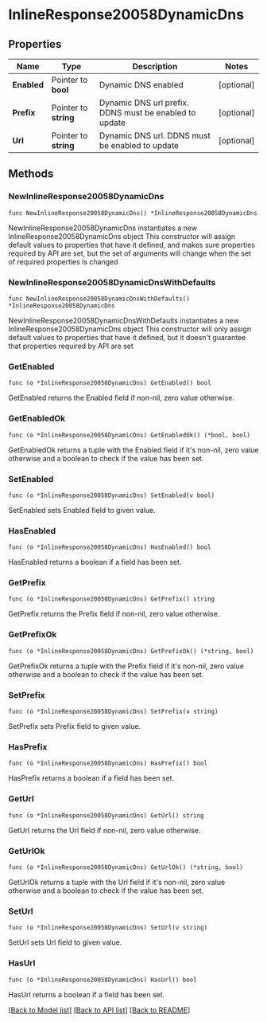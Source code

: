 # InlineResponse20058DynamicDns

## Properties

Name | Type | Description | Notes
------------ | ------------- | ------------- | -------------
**Enabled** | Pointer to **bool** | Dynamic DNS enabled | [optional] 
**Prefix** | Pointer to **string** | Dynamic DNS url prefix. DDNS must be enabled to update | [optional] 
**Url** | Pointer to **string** | Dynamic DNS url. DDNS must be enabled to update | [optional] 

## Methods

### NewInlineResponse20058DynamicDns

`func NewInlineResponse20058DynamicDns() *InlineResponse20058DynamicDns`

NewInlineResponse20058DynamicDns instantiates a new InlineResponse20058DynamicDns object
This constructor will assign default values to properties that have it defined,
and makes sure properties required by API are set, but the set of arguments
will change when the set of required properties is changed

### NewInlineResponse20058DynamicDnsWithDefaults

`func NewInlineResponse20058DynamicDnsWithDefaults() *InlineResponse20058DynamicDns`

NewInlineResponse20058DynamicDnsWithDefaults instantiates a new InlineResponse20058DynamicDns object
This constructor will only assign default values to properties that have it defined,
but it doesn't guarantee that properties required by API are set

### GetEnabled

`func (o *InlineResponse20058DynamicDns) GetEnabled() bool`

GetEnabled returns the Enabled field if non-nil, zero value otherwise.

### GetEnabledOk

`func (o *InlineResponse20058DynamicDns) GetEnabledOk() (*bool, bool)`

GetEnabledOk returns a tuple with the Enabled field if it's non-nil, zero value otherwise
and a boolean to check if the value has been set.

### SetEnabled

`func (o *InlineResponse20058DynamicDns) SetEnabled(v bool)`

SetEnabled sets Enabled field to given value.

### HasEnabled

`func (o *InlineResponse20058DynamicDns) HasEnabled() bool`

HasEnabled returns a boolean if a field has been set.

### GetPrefix

`func (o *InlineResponse20058DynamicDns) GetPrefix() string`

GetPrefix returns the Prefix field if non-nil, zero value otherwise.

### GetPrefixOk

`func (o *InlineResponse20058DynamicDns) GetPrefixOk() (*string, bool)`

GetPrefixOk returns a tuple with the Prefix field if it's non-nil, zero value otherwise
and a boolean to check if the value has been set.

### SetPrefix

`func (o *InlineResponse20058DynamicDns) SetPrefix(v string)`

SetPrefix sets Prefix field to given value.

### HasPrefix

`func (o *InlineResponse20058DynamicDns) HasPrefix() bool`

HasPrefix returns a boolean if a field has been set.

### GetUrl

`func (o *InlineResponse20058DynamicDns) GetUrl() string`

GetUrl returns the Url field if non-nil, zero value otherwise.

### GetUrlOk

`func (o *InlineResponse20058DynamicDns) GetUrlOk() (*string, bool)`

GetUrlOk returns a tuple with the Url field if it's non-nil, zero value otherwise
and a boolean to check if the value has been set.

### SetUrl

`func (o *InlineResponse20058DynamicDns) SetUrl(v string)`

SetUrl sets Url field to given value.

### HasUrl

`func (o *InlineResponse20058DynamicDns) HasUrl() bool`

HasUrl returns a boolean if a field has been set.


[[Back to Model list]](../README.md#documentation-for-models) [[Back to API list]](../README.md#documentation-for-api-endpoints) [[Back to README]](../README.md)


